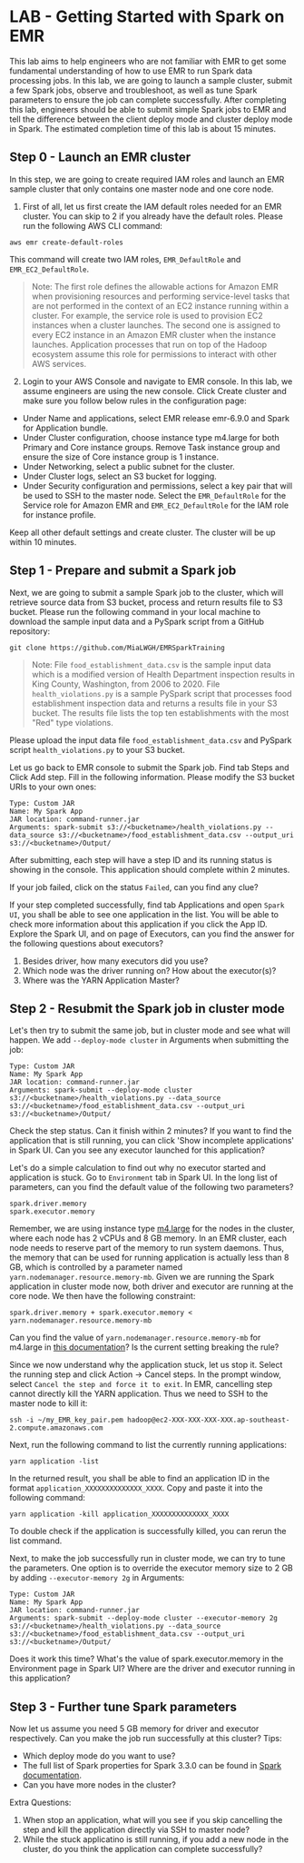 # LAB - Getting Started with Spark on EMR
This lab aims to help engineers who are not familiar with EMR to get some fundamental understanding of how to use EMR to run Spark data processing jobs. In this lab, we are going to launch a sample cluster, submit a few Spark jobs, observe and troubleshoot, as well as tune Spark parameters to ensure the job can complete successfully. After completing this lab, engineers should be able to submit simple Spark jobs to EMR and tell the difference between the client deploy mode and cluster deploy mode in Spark. The estimated completion time of this lab is about 15 minutes. 

## Step 0 - Launch an EMR cluster
In this step, we are going to create required IAM roles and launch an EMR sample cluster that only contains one master node and one core node. 

1. First of all, let us first create the IAM default roles needed for an EMR cluster. You can skip to 2 if you already have the default roles. Please run the following AWS CLI command:
```
aws emr create-default-roles
```
This command will create two IAM roles, `EMR_DefaultRole` and `EMR_EC2_DefaultRole`. 

> Note: The first role defines the allowable actions for Amazon EMR when provisioning resources and performing service-level tasks that are not       performed in the context of an EC2 instance running within a cluster. For example, the service role is used to provision EC2 instances when a cluster launches. The second one is assigned to every EC2 instance in an Amazon EMR cluster when the instance launches. Application processes that run on top of the Hadoop ecosystem assume this role for permissions to interact with other AWS services.

2. Login to your AWS Console and navigate to EMR console. In this lab, we assume engineers are using the new console. Click Create cluster and make sure you follow below rules in the configuration page:
  + Under Name and applications, select EMR release emr-6.9.0 and Spark for Application bundle.
  + Under Cluster configuration, choose instance type m4.large for both Primary and Core instance groups. Remove Task instance group and ensure the size of Core instance group is 1 instance.
  + Under Networking, select a public subnet for the cluster.
  + Under Cluster logs, select an S3 bucket for logging. 
  + Under Security configuration and permissions, select a key pair that will be used to SSH to the master node. Select the `EMR_DefaultRole` for the Service role for Amazon EMR and `EMR_EC2_DefaultRole` for the IAM role for instance profile.
  
Keep all other default settings and create cluster. The cluster will be up within 10 minutes. 
  
## Step 1 - Prepare and submit a Spark job
Next, we are going to submit a sample Spark job to the cluster, which will retrieve source data from S3 bucket, process and return results file to S3 bucket. Please run the following command in your local machine to download the sample input data and a PySpark script from a GitHub repository:
```
git clone https://github.com/MiaLWGH/EMRSparkTraining
```
> Note: File `food_establishment_data.csv` is the sample input data which is a modified version of Health Department inspection results in King County, Washington, from 2006 to 2020. File `health_violations.py` is a sample PySpark script that processes food establishment inspection data and returns a results file in your S3 bucket. The results file lists the top ten establishments with the most "Red" type violations.

Please upload the input data file `food_establishment_data.csv` and PySpark script `health_violations.py` to your S3 bucket. 

Let us go back to EMR console to submit the Spark job. Find tab Steps and Click Add step. Fill in the following information. Please modify the S3 bucket URIs to your own ones:
```
Type: Custom JAR
Name: My Spark App
JAR location: command-runner.jar
Arguments: spark-submit s3://<bucketname>/health_violations.py --data_source s3://<bucketname>/food_establishment_data.csv --output_uri s3://<bucketname>/Output/
```
After submitting, each step will have a step ID and its running status is showing in the console. This application should complete within 2 minutes. 

If your job failed, click on the status `Failed`, can you find any clue?

If your step completed successfully, find tab Applications and open `Spark UI`, you shall be able to see one application in the list. You will be able to check more information about this application if you click the App ID. Explore the Spark UI, and on page of Executors, can you find the answer for the following questions about executors?
1. Besides driver, how many executors did you use?
2. Which node was the driver running on? How about the executor(s)?
3. Where was the YARN Application Master?

## Step 2 - Resubmit the Spark job in cluster mode
Let's then try to submit the same job, but in cluster mode and see what will happen. We add `--deploy-mode cluster` in Arguments when submitting the job:
```
Type: Custom JAR
Name: My Spark App
JAR location: command-runner.jar
Arguments: spark-submit --deploy-mode cluster s3://<bucketname>/health_violations.py --data_source s3://<bucketname>/food_establishment_data.csv --output_uri s3://<bucketname>/Output/
```
Check the step status. Can it finish within 2 minutes? If you want to find the application that is still running, you can click 'Show incomplete applications' in Spark UI. Can you see any executor launched for this application?

Let's do a simple calculation to find out why no executor started and application is stuck. Go to `Environment` tab in Spark UI. In the long list of parameters, can you find the default value of the following two parameters?
```
spark.driver.memory
spark.executor.memory
```
Remember, we are using instance type [m4.large](https://aws.amazon.com/ec2/instance-types/) for the nodes in the cluster, where each node has 2 vCPUs and 8 GB memory. In an EMR cluster, each node needs to reserve part of the memory to run system daemons. Thus, the memory that can be used for running application is actually less than 8 GB, which is controlled by a parameter named `yarn.nodemanager.resource.memory-mb`. Given we are running the Spark application in cluster mode now, both driver and executor are running at the core node. We then have the following constraint:
```
spark.driver.memory + spark.executor.memory < yarn.nodemanager.resource.memory-mb
```
Can you find the value of `yarn.nodemanager.resource.memory-mb` for m4.large in [this documentation](https://docs.aws.amazon.com/emr/latest/ReleaseGuide/emr-hadoop-task-config.html#emr-hadoop-task-config-m4)? Is the current setting breaking the rule?

Since we now understand why the application stuck, let us stop it. Select the running step and click Action -> Cancel steps. In the prompt window, select `Cancel the step and force it to exit`. In EMR, cancelling step cannot directly kill the YARN application. Thus we need to SSH to the master node to kill it:
```
ssh -i ~/my_EMR_key_pair.pem hadoop@ec2-XXX-XXX-XXX-XXX.ap-southeast-2.compute.amazonaws.com
```
Next, run the following command to list the currently running applications:
```
yarn application -list
```
In the returned result, you shall be able to find an application ID in the format `application_XXXXXXXXXXXXXX_XXXX`. Copy and paste it into the following command:
```
yarn application -kill application_XXXXXXXXXXXXXX_XXXX
```
To double check if the application is successfully killed, you can rerun the list command. 

Next, to make the job successfully run in cluster mode, we can try to tune the parameters. One option is to override the executor memory size to 2 GB by adding `--executor-memory 2g` in Arguments:
```
Type: Custom JAR
Name: My Spark App
JAR location: command-runner.jar
Arguments: spark-submit --deploy-mode cluster --executor-memory 2g s3://<bucketname>/health_violations.py --data_source s3://<bucketname>/food_establishment_data.csv --output_uri s3://<bucketname>/Output/
```
Does it work this time? What's the value of spark.executor.memory in the Environment page in Spark UI? Where are the driver and executor running in this application?

## Step 3 - Further tune Spark parameters
Now let us assume you need 5 GB memory for driver and executor respectively. Can you make the job run successfully at this cluster?
Tips:
+ Which deploy mode do you want to use?
+ The full list of Spark properties for Spark 3.3.0 can be found in [Spark documentation](https://spark.apache.org/docs/3.3.0/configuration.html).
+ Can you have more nodes in the cluster?

Extra Questions:
1. When stop an application, what will you see if you skip cancelling the step and kill the application directly via SSH to master node?
2. While the stuck applicatino is still running, if you add a new node in the cluster, do you think the application can complete successfully?
